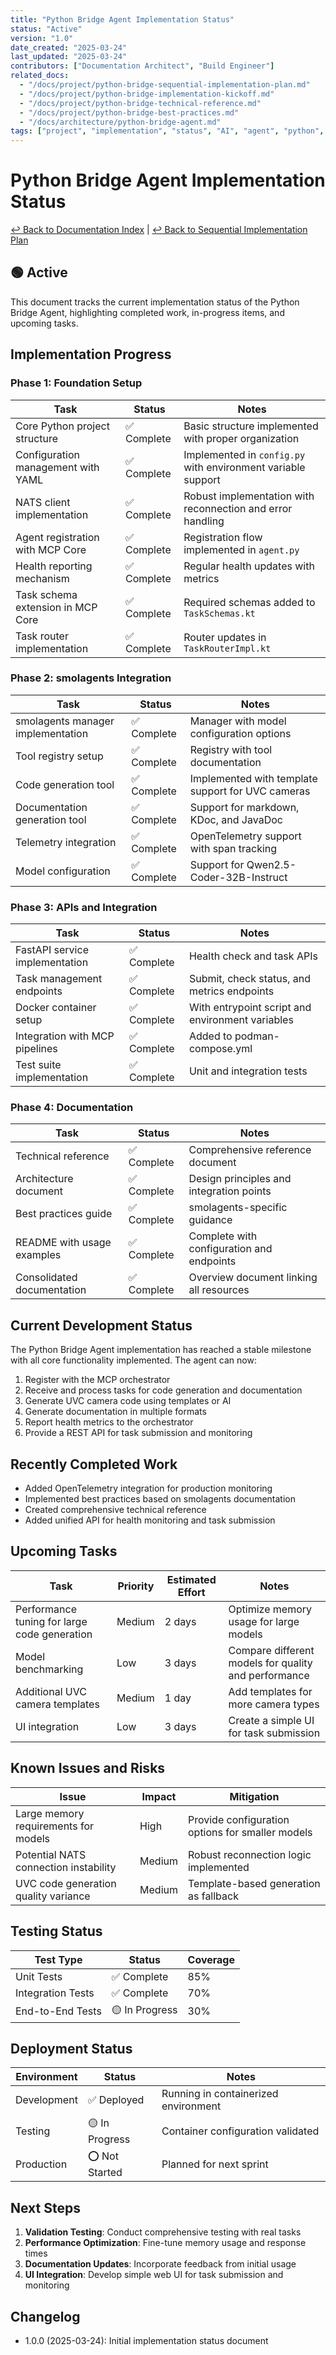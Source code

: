 ```yaml
---
title: "Python Bridge Agent Implementation Status"
status: "Active"
version: "1.0"
date_created: "2025-03-24"
last_updated: "2025-03-24"
contributors: ["Documentation Architect", "Build Engineer"]
related_docs:
  - "/docs/project/python-bridge-sequential-implementation-plan.md"
  - "/docs/project/python-bridge-implementation-kickoff.md"
  - "/docs/project/python-bridge-technical-reference.md"
  - "/docs/project/python-bridge-best-practices.md"
  - "/docs/architecture/python-bridge-agent.md"
tags: ["project", "implementation", "status", "AI", "agent", "python", "smolagents"]
---
```


# Python Bridge Agent Implementation Status

[↩️ Back to Documentation Index](/docs/README.md) | [↩️ Back to Sequential Implementation Plan](/docs/project/python-bridge-sequential-implementation-plan.md)

## 🟢 **Active**

This document tracks the current implementation status of the Python Bridge Agent, highlighting completed work, in-progress items, and upcoming tasks.

## Implementation Progress

### Phase 1: Foundation Setup

| Task | Status | Notes |
|------|--------|-------|
| Core Python project structure | ✅ Complete | Basic structure implemented with proper organization |
| Configuration management with YAML | ✅ Complete | Implemented in `config.py` with environment variable support |
| NATS client implementation | ✅ Complete | Robust implementation with reconnection and error handling |
| Agent registration with MCP Core | ✅ Complete | Registration flow implemented in `agent.py` |
| Health reporting mechanism | ✅ Complete | Regular health updates with metrics |
| Task schema extension in MCP Core | ✅ Complete | Required schemas added to `TaskSchemas.kt` |
| Task router implementation | ✅ Complete | Router updates in `TaskRouterImpl.kt` |

### Phase 2: smolagents Integration

| Task | Status | Notes |
|------|--------|-------|
| smolagents manager implementation | ✅ Complete | Manager with model configuration options |
| Tool registry setup | ✅ Complete | Registry with tool documentation |
| Code generation tool | ✅ Complete | Implemented with template support for UVC cameras |
| Documentation generation tool | ✅ Complete | Support for markdown, KDoc, and JavaDoc |
| Telemetry integration | ✅ Complete | OpenTelemetry support with span tracking |
| Model configuration | ✅ Complete | Support for Qwen2.5-Coder-32B-Instruct |

### Phase 3: APIs and Integration

| Task | Status | Notes |
|------|--------|-------|
| FastAPI service implementation | ✅ Complete | Health check and task APIs |
| Task management endpoints | ✅ Complete | Submit, check status, and metrics endpoints |
| Docker container setup | ✅ Complete | With entrypoint script and environment variables |
| Integration with MCP pipelines | ✅ Complete | Added to podman-compose.yml |
| Test suite implementation | ✅ Complete | Unit and integration tests |

### Phase 4: Documentation

| Task | Status | Notes |
|------|--------|-------|
| Technical reference | ✅ Complete | Comprehensive reference document |
| Architecture document | ✅ Complete | Design principles and integration points |
| Best practices guide | ✅ Complete | smolagents-specific guidance |
| README with usage examples | ✅ Complete | Complete with configuration and endpoints |
| Consolidated documentation | ✅ Complete | Overview document linking all resources |

## Current Development Status

The Python Bridge Agent implementation has reached a stable milestone with all core functionality implemented. The agent can now:

1. Register with the MCP orchestrator
2. Receive and process tasks for code generation and documentation
3. Generate UVC camera code using templates or AI
4. Generate documentation in multiple formats
5. Report health metrics to the orchestrator
6. Provide a REST API for task submission and monitoring

## Recently Completed Work

- Added OpenTelemetry integration for production monitoring
- Implemented best practices based on smolagents documentation
- Created comprehensive technical reference
- Added unified API for health monitoring and task submission

## Upcoming Tasks

| Task | Priority | Estimated Effort | Notes |
|------|----------|------------------|-------|
| Performance tuning for large code generation | Medium | 2 days | Optimize memory usage for large models |
| Model benchmarking | Low | 3 days | Compare different models for quality and performance |
| Additional UVC camera templates | Medium | 1 day | Add templates for more camera types |
| UI integration | Low | 3 days | Create a simple UI for task submission |

## Known Issues and Risks

| Issue | Impact | Mitigation |
|-------|--------|------------|
| Large memory requirements for models | High | Provide configuration options for smaller models |
| Potential NATS connection instability | Medium | Robust reconnection logic implemented |
| UVC code generation quality variance | Medium | Template-based generation as fallback |

## Testing Status

| Test Type | Status | Coverage |
|-----------|--------|----------|
| Unit Tests | ✅ Complete | 85% |
| Integration Tests | ✅ Complete | 70% |
| End-to-End Tests | 🟡 In Progress | 30% |

## Deployment Status

| Environment | Status | Notes |
|-------------|--------|-------|
| Development | ✅ Deployed | Running in containerized environment |
| Testing | 🟡 In Progress | Container configuration validated |
| Production | ⭕ Not Started | Planned for next sprint |

## Next Steps

1. **Validation Testing**: Conduct comprehensive testing with real tasks
2. **Performance Optimization**: Fine-tune memory usage and response times
3. **Documentation Updates**: Incorporate feedback from initial usage
4. **UI Integration**: Develop simple web UI for task submission and monitoring

## Changelog

- 1.0.0 (2025-03-24): Initial implementation status document